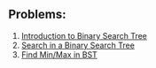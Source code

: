 ## Problems:

1. [Introduction to Binary Search Tree](#ans-1)
2. [Search in a Binary Search Tree](#ans-2)
3. [Find Min/Max in BST](#ans-3)
